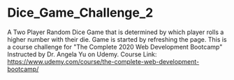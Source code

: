 # Dice_Game_Challenge_2
A Two Player Random Dice Game that is determined by which player rolls a higher number with their die. Game is started by refreshing the page. This is a course challenge for "The Complete 2020 Web Development Bootcamp" Instructed by Dr. Angela Yu on Udemy. Course Link: https://www.udemy.com/course/the-complete-web-development-bootcamp/
